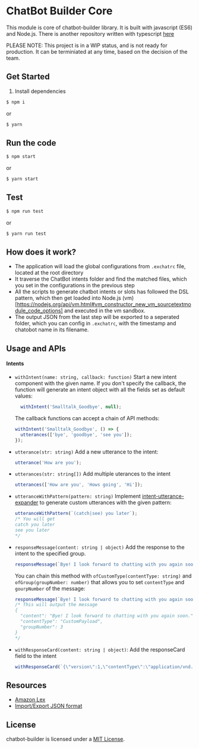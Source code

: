 # ChatBot Builder Core

This module is core of chatbot-builder library. It is built with javascript (ES6) and Node.js. There is another repository written with typescript [here](https://github.com/DiUS/chatbot-builder-ts)

PLEASE NOTE: This project is in a WIP status, and is not ready for production. It can be terminiated at any time, based on the decision of the team.

## Get Started

1. Install dependencies
```bash
$ npm i
```
or 
```bash
$ yarn
```

## Run the code

```bash
$ npm start
```
or
```bash
$ yarn start
```

## Test

```bash
$ npm run test
```
or
```bash
$ yarn run test
```

## How does it work?

- The application will load the global configurations from `.exchatrc` file, located at the root directory
- It traverse the ChatBot intents folder and find the matched files, which you set in the configurations in the previous step
- All the scripts to generate chatbot intents or slots has followed the DSL pattern, which then get loaded into Node.js (vm)[https://nodejs.org/api/vm.html#vm_constructor_new_vm_sourcetextmodule_code_options] and executed in the vm sandbox.
- The output JSON from the last step will be exported to a seperated folder, which you can config in `.exchatrc`, with the timestamp and chatobot name in its filename.

## Usage and APIs

#### Intents
- `withIntent(name: string, callback: function)`
  Start a new intent component with the given name. If you don't specify the callback, the function will generate an intent object with all the fields set as default values:

  ```js
    withIntent('Smalltalk_Goodbye', null);
  ```

  The callback functions can accept a chain of API methods:

  ```js
  withIntent('Smalltalk_Goodbye', () => {
    utterances(['bye', 'goodbye', 'see you']);
  });
  ```

- `utterance(str: string)`
  Add a new utterance to the intent:

  ```js
  utterance('How are you');
  ```

- `utterances(str: string[])`
  Add multiple uterances to the intent

  ```js
  utterances(['How are you', 'Hows going', 'Hi']);
  ``` 

- `utteranceWithPattern(pattern: string)`
  Implement [intent-utterance-expander](https://github.com/miguelmota/intent-utterance-expander) to generate custom utterances with the given pattern: 

  ```js
  utteranceWithPattern(`(catch|see) you later`);
  /* You will get 
  catch you later
  see you later 
  */
  ```
  
- `responseMessage(content: string | object)`
  Add the response to the intent to the specified group.

  ```js
  responseMessage(`Bye! I look forward to chatting with you again soon.`)
  ```

  You can chain this method with `ofCustomType(contentType: string)` and `ofGroup(groupNumber: number)` that allows you to set `contentType` and `gourpNumber` of the message:

  ```js
  responseMessage(`Bye! I look forward to chatting with you again soon.`).ofCustomType('CustomLoad').ofGroup(3);
  /* This will output the message
  {
    "content": "Bye! I look forward to chatting with you again soon.",
    "contentType": "CustomPayload",
    "groupNumber": 3
  }
  */
  ```

- `withResponseCard(content: string | object)`:
  Add the responseCard field to the intent

  ```js
  withResponseCard(`{\"version\":1,\"contentType\":\"application/vnd.amazonaws.card.generic\",\"genericAttachments\":[{\"title\":\"\",\"buttons\":[{\"text\":\"Book appointment\",\"value\":\"Book appointment\"},{\"text\":\"How plasma works\",\"value\":\"How plasma works\"},{\"text\":\"Who it helps\",\"value\":\"Who it helps\"},{\"text\":\"Am I eligible?\",\"value\":\"Am I eligible?\"}]}]}`);
  ```

## Resources

- [Amazon Lex](https://docs.aws.amazon.com/lex/latest/dg/what-is.html)
- [Import/Export JSON format](https://docs.aws.amazon.com/lex/latest/dg/import-export-format.html)

## License

chatbot-builder is licensed under a [MIT License](./LICENSE).

